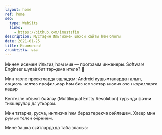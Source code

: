 ```yaml
---
layout: home
ref: home
seo:
  type: WebSite
  links:
    - https://github.com/imustafin
description: Мустафин Ильгизнең шәхси сайты һәм блогы
date: 2021-01-25
title: Исәнмесез!
crumbtitle: Баш
---
```

Минем исемем Ильгиз, һәм мин — программ инженеры. Software Engineer шулай бит тәрҗемә ителә? :thinking:

Мин төрле проектларда эшләдем: Android кушымталардан алып, социаль челтәр профильләр һәм бизнес челтәр анализ
өчен коралларга кадәр.

Күптелле объект бәйләү (Multilingual Entity Resolution) турында фәнни тикшерүләр дә үткәрәм.

Мин татарча, русча, инглизчә һәм бераз төрекчә сөйләшәм. Хәзер мин румын телен өйрәнәм.

Мине башка сайтларда да таба аласыз:
